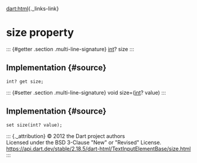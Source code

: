 [dart:html](../../dart-html/dart-html-library){._links-link}

size property
=============

::: {#getter .section .multi-line-signature}
[int](../../dart-core/int-class)? size
:::

Implementation {#source}
--------------

``` {.language-dart data-language="dart"}
int? get size;
```

::: {#setter .section .multi-line-signature}
void size=([int](../../dart-core/int-class)? value)
:::

Implementation {#source}
--------------

``` {.language-dart data-language="dart"}
set size(int? value);
```

::: {._attribution}
© 2012 the Dart project authors\
Licensed under the BSD 3-Clause \"New\" or \"Revised\" License.\
<https://api.dart.dev/stable/2.18.5/dart-html/TextInputElementBase/size.html>
:::
